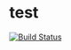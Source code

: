 # test


[![Build Status](https://drone.kevcoxe.dev/api/badges/kevcoxe/test/status.svg)](https://drone.kevcoxe.dev/kevcoxe/test)
